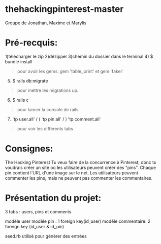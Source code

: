 # thehackingpinterest-master

Groupe de Jonathan, Maxime et Marylis

# Pré-recquis:

1)télécharger le zip
2)dézipper
3)chemin du dossier dans le terminal
4) $ bundle install
> pour avoir les gems: gem 'table_print' et gem 'faker'
5) $ rails db:migrate 
> pour mettre les migrations up.
6) $ rails c
> pour lancer la console de rails
7) 'tp user.all' / ) 'tp pin.all' / ) 'tp comment.all' 
> pour voir les différents tabs

# Consignes:

The Hacking Pinterest
Tu veux faire de la concurrence à Pinterest, donc tu voudrais créer un site où les utilisateurs peuvent créer des "pins". Chaque pin contient l'URL d'une image sur le net. Les utilisateurs peuvent commenter les pins, mais ne peuvent pas commenter les commentaires.


# Présentation du projet:

3 tabs : users, pins et comments

modèle user
modèle pin : 1 foreign key(id_user)
modèle commentaire: 2 foreign key (id_user & id_pin)

seed.rb utilisé pour générer des entrées
